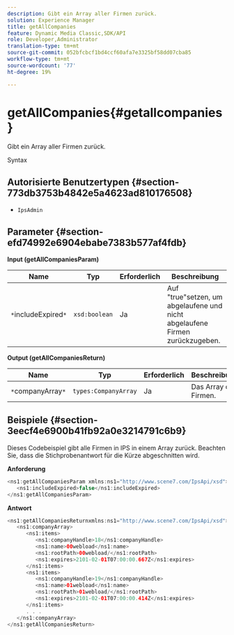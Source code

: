 ```yaml
---
description: Gibt ein Array aller Firmen zurück.
solution: Experience Manager
title: getAllCompanies
feature: Dynamic Media Classic,SDK/API
role: Developer,Administrator
translation-type: tm+mt
source-git-commit: 052bfcbcf1bd4ccf60afa7e3325bf58dd07cba85
workflow-type: tm+mt
source-wordcount: '77'
ht-degree: 19%

---
```



# getAllCompanies{#getallcompanies}

Gibt ein Array aller Firmen zurück.

Syntax

## Autorisierte Benutzertypen {#section-773db3753b4842e5a4623ad810176508}

* `IpsAdmin`

## Parameter {#section-efd74992e6904ebabe7383b577af4fdb}

**Input (getAllCompaniesParam)**

| Name | Typ | Erforderlich | Beschreibung |
|---|---|---|---|
| `*`includeExpired`*` | `xsd:boolean` | Ja | Auf &quot;true&quot;setzen, um abgelaufene und nicht abgelaufene Firmen zurückzugeben. |

**Output (getAllCompaniesReturn)**

| Name | Typ | Erforderlich | Beschreibung |
|---|---|---|---|
| `*`companyArray`*` | `types:CompanyArray` | Ja | Das Array der Firmen. |

## Beispiele {#section-3eecf4e6900b41fb92a0e3214791c6b9}

Dieses Codebeispiel gibt alle Firmen in IPS in einem Array zurück. Beachten Sie, dass die Stichprobenantwort für die Kürze abgeschnitten wird.

**Anforderung**

```java
<ns1:getAllCompaniesParam xmlns:ns1="http://www.scene7.com/IpsApi/xsd">
   <ns1:includeExpired>false</ns1:includeExpired>
</ns1:getAllCompaniesParam>
```

**Antwort**

```java
<ns1:getAllCompaniesReturnxmlns:ns1="http://www.scene7.com/IpsApi/xsd">
   <ns1:companyArray>
      <ns1:items>
         <ns1:companyHandle>18</ns1:companyHandle>
         <ns1:name>00webload</ns1:name>
         <ns1:rootPath>00webload/</ns1:rootPath>
         <ns1:expires>2101-02-01T07:00:00.667Z</ns1:expires>
      </ns1:items>
      <ns1:items>
         <ns1:companyHandle>19</ns1:companyHandle>
         <ns1:name>01webload</ns1:name>
         <ns1:rootPath>01webload/</ns1:rootPath>
         <ns1:expires>2101-02-01T07:00:00.414Z</ns1:expires>
      </ns1:items>
      . . .
   </ns1:companyArray>
</ns1:getAllCompaniesReturn>
```

